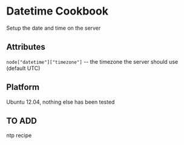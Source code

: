 # Datetime Cookbook

Setup the date and time on the server

## Attributes

`node["datetime"]["timezone"]` -- the timezone the server should use (default UTC)

## Platform

Ubuntu 12.04, nothing else has been tested

## TO ADD

ntp recipe

